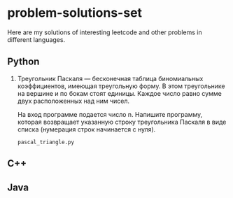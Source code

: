 # problem-solutions-set
Here are my solutions of interesting leetcode and other problems in different languages.

## Python
1. Треугольник Паскаля — бесконечная таблица биномиальных коэффициентов, имеющая треугольную форму. В этом треугольнике на вершине и по бокам стоят единицы. Каждое число равно сумме двух расположенных над ним чисел.

    На вход программе подается число n. Напишите программу, которая возвращает указанную строку треугольника Паскаля в виде списка (нумерация строк начинается с нуля).

    ```pascal_triangle.py```

## C++


## Java

